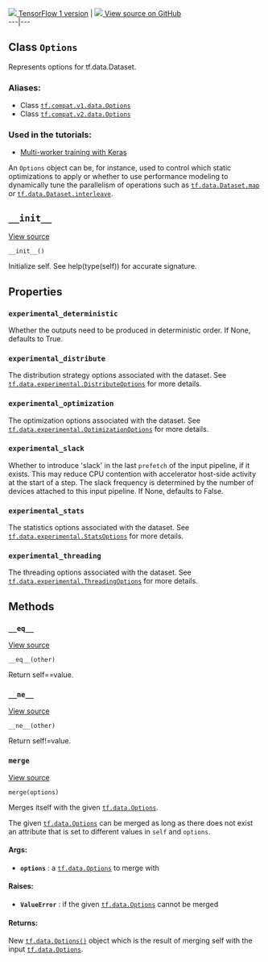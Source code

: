 [ ![](https://tensorflow.google.cn/images/tf_logo_32px.png) TensorFlow 1
version](/versions/r1.15/api_docs/python/tf/data/Options) |  [
![](https://tensorflow.google.cn/images/GitHub-Mark-32px.png) View source on
GitHub
](https://github.com/tensorflow/tensorflow/blob/r2.0/tensorflow/python/data/ops/dataset_ops.py#L2192-L2296)  
---|---  
  
## Class `Options`

Represents options for tf.data.Dataset.

### Aliases:

  * Class [`tf.compat.v1.data.Options`](/api_docs/python/tf/data/Options)
  * Class [`tf.compat.v2.data.Options`](/api_docs/python/tf/data/Options)

### Used in the tutorials:

  * [Multi-worker training with Keras](https://tensorflow.google.cn/tutorials/distribute/multi_worker_with_keras)

An `Options` object can be, for instance, used to control which static
optimizations to apply or whether to use performance modeling to dynamically
tune the parallelism of operations such as
[`tf.data.Dataset.map`](https://tensorflow.google.cn/api_docs/python/tf/data/Dataset#map)
or
[`tf.data.Dataset.interleave`](https://tensorflow.google.cn/api_docs/python/tf/data/Dataset#interleave).

## `__init__`

[View
source](https://github.com/tensorflow/tensorflow/blob/r2.0/tensorflow/python/data/util/options.py#L33-L35)

    
    
    __init__()
    

Initialize self. See help(type(self)) for accurate signature.

## Properties

### `experimental_deterministic`

Whether the outputs need to be produced in deterministic order. If None,
defaults to True.

### `experimental_distribute`

The distribution strategy options associated with the dataset. See
[`tf.data.experimental.DistributeOptions`](https://tensorflow.google.cn/api_docs/python/tf/data/experimental/DistributeOptions)
for more details.

### `experimental_optimization`

The optimization options associated with the dataset. See
[`tf.data.experimental.OptimizationOptions`](https://tensorflow.google.cn/api_docs/python/tf/data/experimental/OptimizationOptions)
for more details.

### `experimental_slack`

Whether to introduce 'slack' in the last `prefetch` of the input pipeline, if
it exists. This may reduce CPU contention with accelerator host-side activity
at the start of a step. The slack frequency is determined by the number of
devices attached to this input pipeline. If None, defaults to False.

### `experimental_stats`

The statistics options associated with the dataset. See
[`tf.data.experimental.StatsOptions`](https://tensorflow.google.cn/api_docs/python/tf/data/experimental/StatsOptions)
for more details.

### `experimental_threading`

The threading options associated with the dataset. See
[`tf.data.experimental.ThreadingOptions`](https://tensorflow.google.cn/api_docs/python/tf/data/experimental/ThreadingOptions)
for more details.

## Methods

### `__eq__`

[View
source](https://github.com/tensorflow/tensorflow/blob/r2.0/tensorflow/python/data/util/options.py#L37-L43)

    
    
    __eq__(other)
    

Return self==value.

### `__ne__`

[View
source](https://github.com/tensorflow/tensorflow/blob/r2.0/tensorflow/python/data/util/options.py#L45-L49)

    
    
    __ne__(other)
    

Return self!=value.

### `merge`

[View
source](https://github.com/tensorflow/tensorflow/blob/r2.0/tensorflow/python/data/ops/dataset_ops.py#L2280-L2296)

    
    
    merge(options)
    

Merges itself with the given
[`tf.data.Options`](https://tensorflow.google.cn/api_docs/python/tf/data/Options).

The given
[`tf.data.Options`](https://tensorflow.google.cn/api_docs/python/tf/data/Options)
can be merged as long as there does not exist an attribute that is set to
different values in `self` and `options`.

#### Args:

  * **`options`** : a [`tf.data.Options`](https://tensorflow.google.cn/api_docs/python/tf/data/Options) to merge with

#### Raises:

  * **`ValueError`** : if the given [`tf.data.Options`](https://tensorflow.google.cn/api_docs/python/tf/data/Options) cannot be merged

#### Returns:

New
[`tf.data.Options()`](https://tensorflow.google.cn/api_docs/python/tf/data/Options)
object which is the result of merging self with the input
[`tf.data.Options`](https://tensorflow.google.cn/api_docs/python/tf/data/Options).

